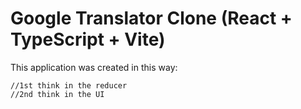 # Google Translator Clone (React + TypeScript + Vite)

This application was created in this way:
```
//1st think in the reducer
//2nd think in the UI
```
